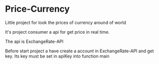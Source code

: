 # Price-Currency
Little project for look the prices of currency around of world 


It's project consumer a api for get price in real time.

The api is ExchangeRate-API

Before start project a have create a account in ExchangeRate-API and get key.
Its key must be set in apiKey into function main
